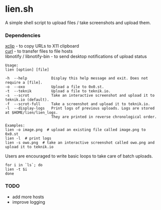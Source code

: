 # lien.sh

A simple shell script to upload files / take screenshots and upload them.

### Dependencies

[xclip](https://github.com/astrand/xclip) - to copy URLs to X11 clipboard  
[curl](https://curl.haxx.se/) - to transfer files to file hosts  
libnotify / libnotify-bin - to send desktop notifications of upload status

```
Usage:
lien [option] [file]

-h  --help           Display this help message and exit. Does not require a [file].
-o  --oxo            Upload a file to 0x0.st.
-t  --teknik         Upload a file to teknik.io.
-s  --scrot          Take an interactive screenshot and upload it to teknik.io (default).
-f  --scrot-full     Take a screenshot and upload it to teknik.io.
-l  --display-logs   Print logs of previous uploads. Logs are stored at $HOME/lien/lien_logs.
                     They are printed in reverse chronological order.

Examples:
lien -o image.png  # upload an existing file called image.png to 0x0.st
lien -l  # print logs
lien -s owo.png  # take an interactive screenshot called owo.png and upload it to teknik.io
```

Users are encouraged to write basic loops to take care of batch uploads.

```shell
for i in `ls`; do
lien -t $i
done
```

### TODO

 - add more hosts
 - improve logging
